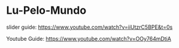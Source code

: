 # Lu-Pelo-Mundo

slider guide: https://www.youtube.com/watch?v=iiUtzrC5BPE&t=0s

Youtube Guide: https://www.youtube.com/watch?v=OOy764mDtiA
